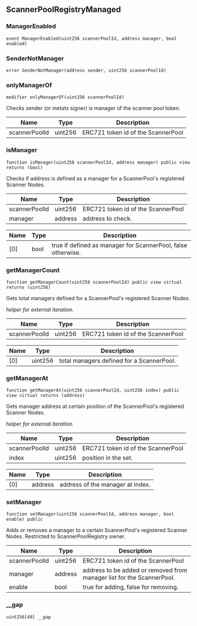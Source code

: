 ## ScannerPoolRegistryManaged

### ManagerEnabled

```solidity
event ManagerEnabled(uint256 scannerPoolId, address manager, bool enabled)
```

### SenderNotManager

```solidity
error SenderNotManager(address sender, uint256 scannerPoolId)
```

### onlyManagerOf

```solidity
modifier onlyManagerOf(uint256 scannerPoolId)
```

Checks sender (or metatx signer) is manager of the scanner pool token.

| Name | Type | Description |
| ---- | ---- | ----------- |
| scannerPoolId | uint256 | ERC721 token id of the ScannerPool |

### isManager

```solidity
function isManager(uint256 scannerPoolId, address manager) public view returns (bool)
```

Checks if address is defined as a manager for a ScannerPool's registered Scanner Nodes.

| Name | Type | Description |
| ---- | ---- | ----------- |
| scannerPoolId | uint256 | ERC721 token id of the ScannerPool |
| manager | address | address to check. |

| Name | Type | Description |
| ---- | ---- | ----------- |
| [0] | bool | true if defined as manager for ScannerPool, false otherwise. |

### getManagerCount

```solidity
function getManagerCount(uint256 scannerPoolId) public view virtual returns (uint256)
```

Gets total managers defined for a ScannerPool's registered Scanner Nodes.

_helper for external iteration._

| Name | Type | Description |
| ---- | ---- | ----------- |
| scannerPoolId | uint256 | ERC721 token id of the ScannerPool |

| Name | Type | Description |
| ---- | ---- | ----------- |
| [0] | uint256 | total managers defined for a ScannerPool. |

### getManagerAt

```solidity
function getManagerAt(uint256 scannerPoolId, uint256 index) public view virtual returns (address)
```

Gets manager address at certain position of the ScannerPool's registered Scanner Nodes.

_helper for external iteration._

| Name | Type | Description |
| ---- | ---- | ----------- |
| scannerPoolId | uint256 | ERC721 token id of the ScannerPool |
| index | uint256 | position in the set. |

| Name | Type | Description |
| ---- | ---- | ----------- |
| [0] | address | address of the manager at index. |

### setManager

```solidity
function setManager(uint256 scannerPoolId, address manager, bool enable) public
```

Adds or removes a manager to a certain ScannerPool's registered Scanner Nodes. Restricted to ScannerPoolRegistry owner.

| Name | Type | Description |
| ---- | ---- | ----------- |
| scannerPoolId | uint256 | ERC721 token id of the ScannerPool |
| manager | address | address to be added or removed from manager list for the ScannerPool. |
| enable | bool | true for adding, false for removing. |

### __gap

```solidity
uint256[49] __gap
```